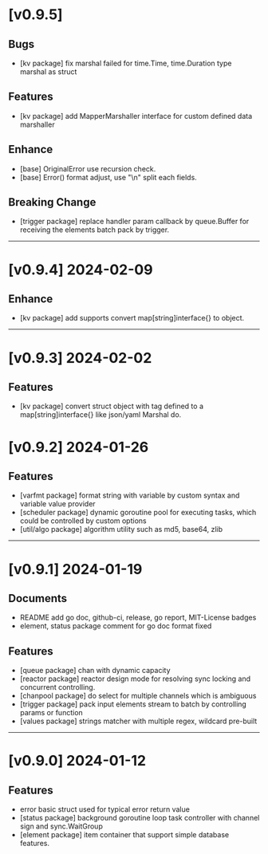 # [v0.9.5]
## Bugs
- [kv package] fix marshal failed for time.Time, time.Duration type marshal as struct
## Features
- [kv package] add MapperMarshaller interface for custom defined data marshaller
## Enhance
- [base] OriginalError use recursion check.
- [base] Error() format adjust, use "\n" split each fields.
## Breaking Change
- [trigger package] replace handler param callback by queue.Buffer for receiving the elements batch pack by trigger.
---
# [v0.9.4] 2024-02-09
## Enhance
- [kv package] add supports convert map[string]interface{} to object.
---
# [v0.9.3] 2024-02-02
## Features
- [kv package] convert struct object with tag defined to a map[string]interface{} like json/yaml Marshal do.
# [v0.9.2] 2024-01-26
## Features
- [varfmt package] format string with variable by custom syntax and variable value provider
- [scheduler package] dynamic goroutine pool for executing tasks, which could be controlled by custom options
- [util/algo package] algorithm utility such as md5, base64, zlib
---
# [v0.9.1] 2024-01-19
## Documents
- README add go doc, github-ci, release, go report, MIT-License badges
- element, status package comment for go doc format fixed
## Features
- [queue package] chan with dynamic capacity
- [reactor package] reactor design mode for resolving sync locking and concurrent controlling.
- [chanpool package] do select for multiple channels which is ambiguous
- [trigger package] pack input elements stream to batch by controlling params or function
- [values package] strings matcher with multiple regex, wildcard pre-built
---
# [v0.9.0] 2024-01-12
## Features
- error basic struct used for typical error return value
- [status package] background goroutine loop task controller with channel sign and sync.WaitGroup
- [element package] item container that support simple database features.